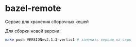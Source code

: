 # bazel-remote

Сервис для хранения сборочных кешей

Для сборки новой версии:
```bash
make push VERSION=v2.1.3-vertis1 # заменить версию на свою
```
